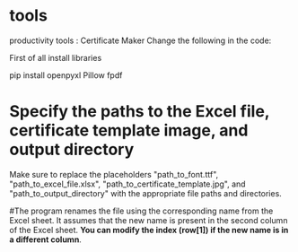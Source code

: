 # tools
productivity tools : Certificate Maker
Change the following in the code:

First of all install libraries

pip install openpyxl Pillow fpdf

# Specify the paths to the Excel file, certificate template image, and output directory
Make sure to replace the placeholders 
"path_to_font.ttf",
"path_to_excel_file.xlsx", 
"path_to_certificate_template.jpg", 
and "path_to_output_directory" with the appropriate file paths and directories.

#The program renames the file using the corresponding name from the Excel sheet. 
 It assumes that the new name is present in the second column of the Excel sheet. **You can modify the index (row[1]) if the new name is in a different column**.
